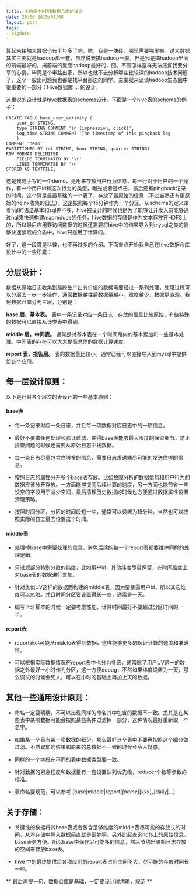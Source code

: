 ```yaml
---
title: 大数据中HIVE数据仓库的设计
date: 20:00 2015/01/08
layout: post
tags:
- bigdata
---
```


算起来接触大数据也有半年多了吧，嗯，我是一块砖，哪里需要哪里搬。说大数据其实主要就是hadoop那一套，虽然说我搞hadoop一般，但是我是搞hadoop里面的前端最好的，搞前端的里面hadoop最好的，囧。不管怎样这样无法压抑我要分享的心情。毕竟是个半路出家，所以也就不去分析哪些比较深的hadoop技术问题了，这个一般出问题我也都是找平台那边的同学。主要就来谈谈hadoop生态圈中很重要的一部分：Hive数据库 ... 的设计。

这里说的设计就是hive数据表的schema设计。下面是一个hive表的schema的例子：

```
CREATE TABLE base_user_activity (
    user_id STRING,
    type STRING COMMENT 'in (impression, click)',
    log_time STRING COMMENT 'The timestamp of this pingback log'
    )
COMMENT 'demo'
PARTITIONED BY (dt STRING, hour STRING, quarter STRING)
ROW FORMAT DELIMITED
    FIELDS TERMINATED BY '\t'
    LINES TERMINATED BY '\n'
STORED AS TEXTFILE;
```

这是我随手写的一个demo，是用来存放用户行为信息，每一行对于用户的一个操作，有一个用户id和这次行为的类型，曝光或者是点击，最后还有pingback记录的时间。这个算是最最基础的一个表了，存放了最原始的信息（不过当然还有更原始的nginx收集的日志）。这是按照每个15分钟作为一个分区。从schema的定义来看hql的语法基本和sql差不多，hive被设计的时候也是为了能够让开发人员能够通过hql来快速构建mapreduce的任务，hive数据的存储是作为文本存放在HDFS上的，所以最后应用要访问数据的时候还需要将hive中的结果导入到mysql之类的能够快速读取的介质中，hive只是用于计算的。

好了，这一段算是科普，也不再过多的介绍。下面重点开始我自己在hive数据仓库设计中的一些积累：


分层设计：
----------

数据从原始日志收集到最终生产出有价值的数据需要经过一系列处理，处理过程可以分层去一步一步操作，通常数据越往后数据量越小，维度越少，数据更直观。我将数据仓库分为三层，分别是：

**base 层，基本表。** 表中一条记录对应一条日志，存放的信息比较原始，有些特殊的数据可以直接从该类表中得到。

**middle 层，中间表。** 通常是对基本表在一个时间段内的基本累加和一些基本处理。中间表的存在可以大大提高总体的数据计算速度。

**report 表，报告层。** 表的数据量比较小，通常已经可以直接导入到mysql中提供给各个应用。

每一层设计原则：
---------

以下是针对各个层次的表设计的一些基本原则：

#### base表

- 每一条记录对应一条日志，并且每一项数据对应日志中的一项信息。

- 最好不要做任何处理和验证过滤，使得base表能够最大限度的保留细节。防止排查问题的时候还需要从原始日志中找数据。

- 每一条日志尽量包含住够多的信息，需要日志发送端尽可能的发送住够的信息。

- 按照日志的属性分开多个base表存放。比如故障分析的数据信息和用户行为的数据应该分开存放。一方面能够提高后续计算的速度，另一方面也能节省一些没空的字段用于减少空间，最后清理历史数据的时候也方便通过数据属性设置清理策略。

- 按照时间分区，分区的时间段短一些，通常可以设置为15分钟。当然也可以按照实际的日志量去设置这个时间。

#### middle表

- 处理掉base中需要处理的信息，避免后续的每一个report表都要维护同样的处理逻辑。

- 只过滤部分特别分散的纬度，比如用户id，其他纬度尽量保留，在时间维度上对base表的数据进行累加。

- 针对类似UV这样的数据而构建的middle表，因为要暴露用户id，所以其它维度可以忽略。并且时间分区要设置得长一些，通常是一天。

- 编写 hql 脚本的时候一定要考虑性能，计算时间最好不要超过分区时间的一半。

#### report表

- report表尽可能从middle表得到数据，这样能够更多的保证计算的速度和准确性。

- 可以根据实际数据情况在report表中也分为多级，通常除了用户UV这一的数据之外最好一小时作为分区，这一方便debug，不然如果纬度设置为一天，那么调试的时候会死人。可以在小时的基础上再加上天的数据。


其他一些通用设计原则：
----------------

- 命名一定要明确，不可以出现同样的命名其中包含的数据不一致。尤其是在某些表中某项数据可能会按照某些条件过滤掉一部分，这种情况最好重新取一个名字。

- 如果某一个表有某一项数据的细分，那么最好这个表中不要再按照这个细分做过滤。不然累加的结果和原来的总数据不一致的时候会令人疑惑。

- 同样的一个字段在不同的表中数据类型要一致。

- 针对数据的紧急程度和数据量有一套设置队列优先级，reducer个数等参数的标准。

- 表命名要规范，可以参考 [base|middle|report]_[name]_[xxx]_[daily|...]


关于存储：
-------

- 关键性的数据将其base表或者包含足够维度的middle表尽可能的存放长的时间，从冷存储中导入数据简直就是噩梦啊。另外比起查询hdfs上的原始信息，base表更方便。所以base中保存尽可能多的信息，然后节约出原始日志存放的空间来存放base表。

- hive 中的最终提供给各项应用的report表占用空间不大，尽可能的存放时间长一些。



** 最后再提一句，数据仓库是基础，一定要设计得清晰，规范 **









